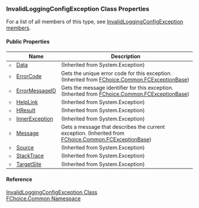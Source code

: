 ﻿### InvalidLoggingConfigException Class Properties

For a list of all members of this type, see [InvalidLoggingConfigException members](FChoice.Common~FChoice.Common.InvalidLoggingConfigException_members.md).

#### Public Properties

|   | Name | Description |
| --- | --- | --- |
| ![Public Property](dotnetimages/publicProperty.png) | [Data](#) | (Inherited from System.Exception) |
| ![Public Property](dotnetimages/publicProperty.png) | [ErrorCode](FChoice.Common~FChoice.Common.FCExceptionBase~ErrorCode.md) | Gets the unique error code for this exception. (Inherited from [FChoice.Common.FCExceptionBase](FChoice.Common~FChoice.Common.FCExceptionBase.md)) |
| ![Public Property](dotnetimages/publicProperty.png) | [ErrorMessageID](FChoice.Common~FChoice.Common.FCExceptionBase~ErrorMessageID.md) | Gets the message identifier for this exception. (Inherited from [FChoice.Common.FCExceptionBase](FChoice.Common~FChoice.Common.FCExceptionBase.md)) |
| ![Public Property](dotnetimages/publicProperty.png) | [HelpLink](#) | (Inherited from System.Exception) |
| ![Public Property](dotnetimages/publicProperty.png) | [HResult](#) | (Inherited from System.Exception) |
| ![Public Property](dotnetimages/publicProperty.png) | [InnerException](#) | (Inherited from System.Exception) |
| ![Public Property](dotnetimages/publicProperty.png) | [Message](FChoice.Common~FChoice.Common.FCExceptionBase~Message.md) | Gets a message that describes the current exception. (Inherited from [FChoice.Common.FCExceptionBase](FChoice.Common~FChoice.Common.FCExceptionBase.md)) |
| ![Public Property](dotnetimages/publicProperty.png) | [Source](#) | (Inherited from System.Exception) |
| ![Public Property](dotnetimages/publicProperty.png) | [StackTrace](#) | (Inherited from System.Exception) |
| ![Public Property](dotnetimages/publicProperty.png) | [TargetSite](#) | (Inherited from System.Exception) |

#### Reference

[InvalidLoggingConfigException Class](FChoice.Common~FChoice.Common.InvalidLoggingConfigException.md)  
[FChoice.Common Namespace](FChoice.Common~FChoice.Common_namespace.md)